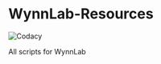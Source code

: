 # WynnLab-Resources

![Codacy](https://img.shields.io/codacy/grade/6cf01f724d66482bb7f68a825fcc589c)

All scripts for WynnLab
